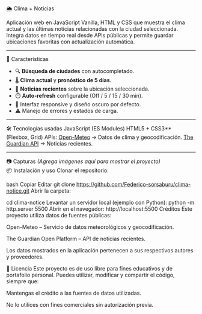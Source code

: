  🌦️ Clima + Noticias

Aplicación web en JavaScript Vanilla, HTML y CSS que muestra el clima actual y las últimas noticias relacionadas con la ciudad seleccionada.  
Integra datos en tiempo real desde APIs públicas y permite guardar ubicaciones favoritas con actualización automática.

---

🚀 Características
- 🔍 **Búsqueda de ciudades** con autocompletado.
- 🌡️ **Clima actual** y **pronóstico de 5 días**.
- 📰 **Noticias recientes** sobre la ubicación seleccionada.
- ⏱️ **Auto-refresh** configurable (Off / 5 / 15 / 30 min).
- 📱 Interfaz responsive y diseño oscuro por defecto.
- ⚠️ Manejo de errores y estados de carga.

---

 🛠️ Tecnologías usadas
JavaScript (ES Modules)
HTML5 + CSS3** (Flexbox, Grid)
APIs:
[Open-Meteo](https://open-meteo.com/) → Datos de clima y geocodificación.
[The Guardian API](https://open-platform.theguardian.com/) → Noticias recientes.
 

---

 📷 Capturas
*(Agrega imágenes aquí para mostrar el proyecto)*  
📦 Instalación y uso
Clonar el repositorio:

bash
Copiar
Editar
git clone https://github.com/Federico-sorsaburu/clima-notice.git
Abrir la carpeta:

cd clima-notice
Levantar un servidor local (ejemplo con Python):
python -m http.server 5500
Abrir en el navegador:
http://localhost:5500
Créditos
Este proyecto utiliza datos de fuentes públicas:

Open-Meteo – Servicio de datos meteorológicos y geocodificación.

The Guardian Open Platform – API de noticias recientes.

Los datos mostrados en la aplicación pertenecen a sus respectivos autores y proveedores.

📄 Licencia
Este proyecto es de uso libre para fines educativos y de portafolio personal.
Puedes utilizar, modificar y compartir el código, siempre que:

Mantengas el crédito a las fuentes de datos utilizadas.

No lo utilices con fines comerciales sin autorización previa.
